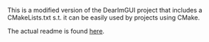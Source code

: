 This is a modified version of the DearImGUI project that includes a CMakeLists.txt
s.t. it can be easily used by projects using CMake.

The actual readme is found [here](docs/README.md).
